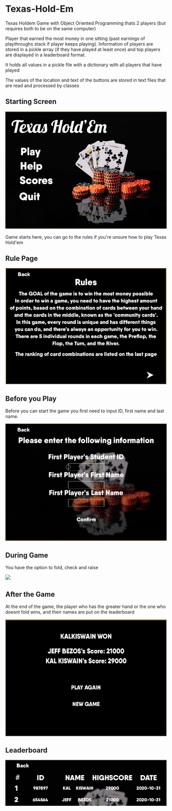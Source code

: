 # Texas-Hold-Em

Texas Holdem Game with Object Oriented Programming thats 2 players (but requires both to be on the same computer)

Player that earned the most money in one sitting (past earnings of playthroughs stack if player keeps playing). 
Information of players are stored in a pickle array (if they have played at least once) and top players are displayed in a leaderboard format.

It holds all values in a pickle file with a dictionary with all players that have played

The values of the location and text of the buttons are stored in text files that are read and processed by classes 

## Starting Screen

![](readmeimg/mainmenu.png)

Game starts here, you can go to the rules if you're unsure how to play Texas Hold'em

## Rule Page

![](readmeimg/rules.png)


## Before you Play
Before you can start the game you first need to input ID, first name and last name.

![](readmeimg/inputname.png)


## During Game
You have the option to fold, check and raise

![](readmeimg/ingame1.png)

## After the Game
At the end of the game, the player who has the greater hand or the one who doesnt fold wins, and their names are put on the leaderboard

![](readmeimg/gamedone.png)

## Leaderboard

![](readmeimg/leaderboardchange.png)

